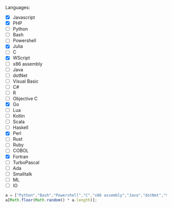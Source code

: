 Languages:
- [x] Javascript
- [x] PHP
- [ ] Python
- [ ] Bash
- [ ] Powershell
- [x] Julia
- [ ] C
- [x] WScript
- [ ] x86 assembly
- [ ] Java
- [ ] dotNet
- [ ] Visual Basic
- [ ] C#
- [ ] R
- [ ] Objective C
- [x] Go
- [ ] Lua
- [ ] Kotlin
- [ ] Scala
- [ ] Haskell
- [x] Perl
- [ ] Rust
- [ ] Ruby
- [ ] COBOL
- [x] Fortran
- [ ] TurboPascal
- [ ] Ada
- [ ] Smalltalk
- [ ] ML
- [ ] IO

```js
a = ["Python","Bash","Powershell","C","x86 assembly","Java","dotNet","Visual Basic","C#","R","Objective C","Lua","Kotlin","Scala","Haskell","Rust","Ruby","COBOL","TurboPascal","Ada","Smalltalk","ML","IO"];
a[Math.floor(Math.random() * a.length)];
```

